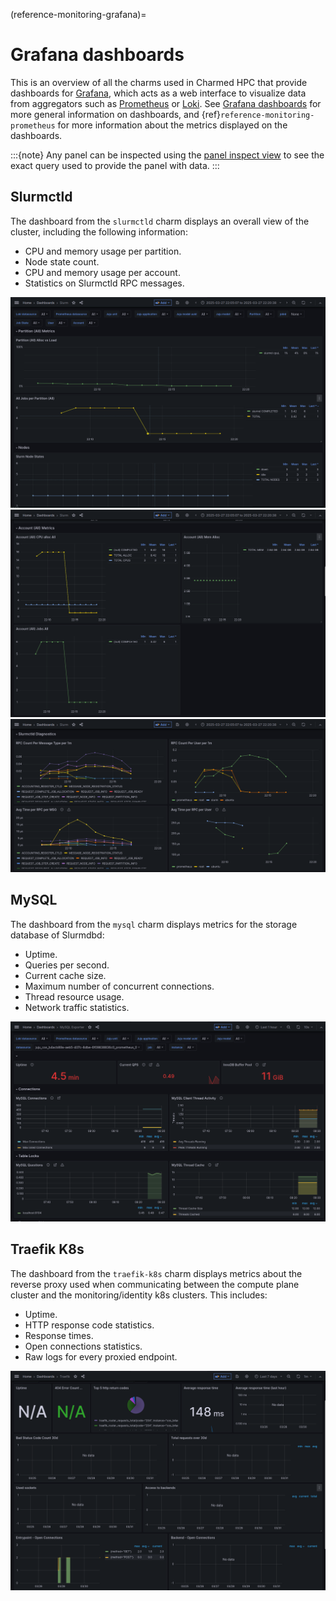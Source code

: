 (reference-monitoring-grafana)=
# Grafana dashboards

This is an overview of all the charms used in Charmed HPC that provide dashboards for
[Grafana](https://grafana.com/), which acts as a web interface to visualize data from aggregators such
as [Prometheus](https://prometheus.io/) or [Loki](https://grafana.com/oss/loki/). See
[Grafana dashboards](https://grafana.com/docs/grafana/latest/dashboards/) for more general information on dashboards,
and {ref}`reference-monitoring-prometheus` for more information about the metrics displayed on the dashboards.

:::{note}
Any panel can be inspected using the [panel inspect view](https://grafana.com/docs/grafana/latest/panels-visualizations/panel-inspector/)
to see the exact query used to provide the panel with data.
:::

## Slurmctld

The dashboard from the `slurmctld` charm displays an overall view of the cluster, including the following information:

- CPU and memory usage per partition.
- Node state count.
- CPU and memory usage per account.
- Statistics on Slurmctld RPC messages.

![Slurm partition dashboard](../../imgs/slurm_partition_grafana.png)
![Slurm account dashboard](../../imgs/slurm_account_grafana.png)
![Slurm rpc dashboard](../../imgs/slurm_rpc_grafana.png)

## MySQL

The dashboard from the `mysql` charm displays metrics for the storage database of Slurmdbd:

- Uptime.
- Queries per second.
- Current cache size.
- Maximum number of concurrent connections.
- Thread resource usage.
- Network traffic statistics.

![MySQL dashboard](../../imgs/mysql_grafana.png)

## Traefik K8s

The dashboard from the `traefik-k8s` charm displays metrics about the reverse proxy used when communicating
between the compute plane cluster and the monitoring/identity k8s clusters. This includes:

- Uptime.
- HTTP response code statistics.
- Response times.
- Open connections statistics.
- Raw logs for every proxied endpoint.

![Traefik dashboard](../../imgs/traefik_grafana.png)
